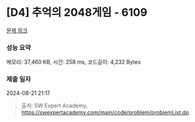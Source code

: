 # [D4] 추억의 2048게임 - 6109 

[문제 링크](https://swexpertacademy.com/main/code/problem/problemDetail.do?contestProbId=AWbrg9uabZsDFAWQ) 

### 성능 요약

메모리: 37,460 KB, 시간: 258 ms, 코드길이: 4,232 Bytes

### 제출 일자

2024-08-21 21:17



> 출처: SW Expert Academy, https://swexpertacademy.com/main/code/problem/problemList.do
